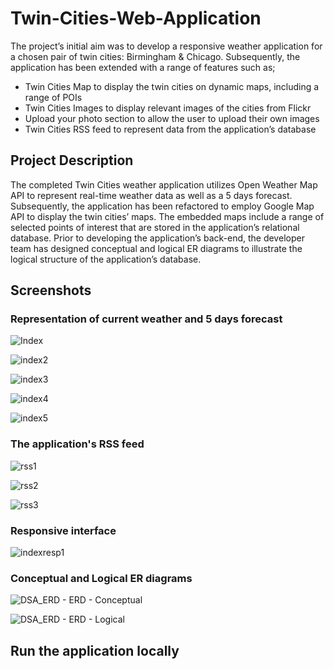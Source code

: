 # Twin-Cities-Web-Application

The project’s initial aim was to develop a responsive weather application for a chosen pair of twin cities: Birmingham & Chicago. Subsequently, the application has been extended with a range of features such as;

* Twin Cities Map to display the twin cities on dynamic maps, including a range of POIs
* Twin Cities Images to display relevant images of the cities from Flickr
* Upload your photo section to allow the user to upload their own images
* Twin Cities RSS feed to represent data from the application’s database

## Project Description

The completed Twin Cities weather application utilizes Open Weather Map API to represent real-time weather data as well as a 5 days forecast. Subsequently, the application has been refactored to employ Google Map API to display the twin cities’ maps. The embedded maps include a range of selected points of interest that are stored in the application’s relational database. Prior to developing the application’s back-end, the developer team has designed conceptual and logical ER diagrams to illustrate the logical structure of the application’s database.           

## Screenshots
### Representation of current weather and 5 days forecast

![Index](https://user-images.githubusercontent.com/79979904/181588311-492b1fd2-a9e8-4b47-a582-0092c056f6c9.PNG)

![index2](https://user-images.githubusercontent.com/79979904/181588348-8aa52326-d70e-4958-baeb-6bf818510b0c.PNG)

![index3](https://user-images.githubusercontent.com/79979904/181588368-0576bba4-cd05-431b-a57c-89edf3e85f65.PNG)

![index4](https://user-images.githubusercontent.com/79979904/181588387-f8913fc2-e40f-4847-a287-4b6c63d7efff.PNG)

![index5](https://user-images.githubusercontent.com/79979904/181588404-79bb20b6-c13d-4837-bc62-181383aa9df5.PNG)

### The application's RSS feed

![rss1](https://user-images.githubusercontent.com/79979904/181588411-3b875bd2-2c9c-4067-a3b9-13c879996050.PNG)

![rss2](https://user-images.githubusercontent.com/79979904/181588421-f969573b-a948-4c15-bab0-cb640a7083cc.PNG)

![rss3](https://user-images.githubusercontent.com/79979904/181588436-936ac01f-5337-47f1-b9ec-4c248fe97b8f.PNG)

### Responsive interface

![indexresp1](https://user-images.githubusercontent.com/79979904/181588476-19870b5e-bf14-48af-9fc6-80a9923d7911.PNG)

### Conceptual and Logical ER diagrams

![DSA_ERD - ERD - Conceptual](https://user-images.githubusercontent.com/79979904/181908745-6f392428-cbc0-4e1c-91fa-95372f367c16.png)

![DSA_ERD - ERD - Logical](https://user-images.githubusercontent.com/79979904/181908749-3d12c7b6-114c-41d7-8f15-026927cfeb1c.png)

## Run the application locally

